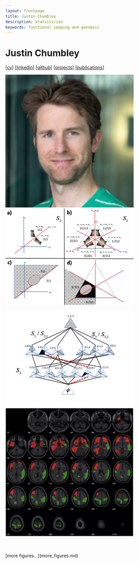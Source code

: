 ```yaml
---
layout: frontpage
title: Justin Chumbley
description: Statistician
keywords: functional imaging and genomics
---
```


# Justin Chumbley

[[cv](http://chumbleycode.github.io/chumbleycode.github.io/docs/cv.pdf)] 
[[linkedin](https://www.linkedin.com/in/chumbleycode)] 
[[github](https://github.com/chumbleycode/)] 
[[projects](projects.md)]
[[publications](https://scholar.google.com/citations?hl=en&user=YbbXlwIAAAAJ)]

[<img src="docs/JRCsquare.jpg" alt="drawing" width="400">](http://chumbleycode.github.io/chumbleycode.github.io/docs/cv.pdf)
[<img src="docs/finest_order1.png" alt="drawing" width="400">](docs/fcr_apa.pdf)  <br/>

[<img src="docs/finest_order2.png" alt="drawing" width="400">](docs/fcr_apa.pdf)
[<img src="docs/multinomial_spm.jpg" alt="drawing" width="400">](https://www.sciencedirect.com/science/article/pii/S1053811910008281)<br/> 

<br/> 
<br/> 
[more figures...](more_figures.md)

